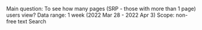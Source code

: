 Main question: To see how many pages (SRP - those with more than 1 page) users view?
Data range: 1 week (2022 Mar 28 - 2022 Apr 3)
Scope: non-free text Search
